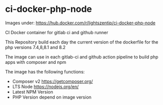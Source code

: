 # ci-docker-php-node

Images under: https://hub.docker.com/r/lightszentip/ci-docker-php-node

CI Docker container for gitlab ci and github runner

This Repository build each day the current version of the dockerfile for the php versions 7.4,8,8.1 and 8.2

The image can use in each gitlab-ci and github action pipeline to build php apps with composer and npm

The image has the following functions:

* Composer v2 https://getcomposer.org/
* LTS Node https://nodejs.org/en/
* Latest NPM Version
* PHP Version depend on image version
